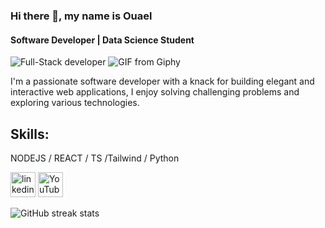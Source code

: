 ### Hi there 👋, my name is Ouael
#### Software Developer | Data Science Student
![Full-Stack developer](https://yt3.googleusercontent.com/0gkbJMXLDz-L4LGjKpBLm8uwKO_sS-vmMYw4vV7WVnTYS6PfTnzXOErP7Ygw3bFElw0CjuysCQ=w1138-fcrop64=1,00005a57ffffa5a8-k-c0xffffffff-no-nd-rj)
![GIF from Giphy](https://media.giphy.com/media/LaVp0AyqR5bGsC5Cbm/giphy.gif)

I'm a passionate software developer with a knack for building elegant and interactive web applications, I enjoy solving challenging problems and exploring various technologies.

## Skills:
NODEJS / REACT / TS /Tailwind / Python

[<img src='https://cdn.jsdelivr.net/npm/simple-icons@3.0.1/icons/linkedin.svg' alt='linkedin' height='40'>](https://www.linkedin.com/in/ouael-benamara-15aa03248/)  [<img src='https://cdn.jsdelivr.net/npm/simple-icons@3.0.1/icons/youtube.svg' alt='YouTube' height='40'>](https://www.youtube.com/channel/UCReOmAIJYuGAhrU_ySELv0g)  


![GitHub streak stats](https://streak-stats.demolab.com/?user=ouaelbenamara)  





